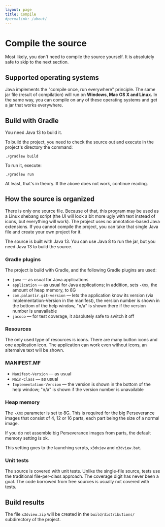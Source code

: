 ```yaml
---
layout: page
title: Compile
#permalink: /about/
---
```



# Compile the source

Most likely, you don't need to compile the source yourself.
It is absolutely safe to skip to the next section.

## Supported operating systems

Java implements the "compile once, run everywhere" principle.
The same jar file (result of compilation) will run on **Windows, Mac OS X and Linux.**
In the same way, you can compile on any of these operating systems and get a jar that works everywhere.

## Build with Gradle

You need Java 13 to build it.

To build the project, you need to check the source out and execute in the project's directory the command:
```
./gradlew build
```

To run it, execute:
```
./gradlew run
```

At least, that's in theory.
If the above does not work, continue reading.


## How the source is organized

There is only one source file. Because of that, this program may be used as a Linux shebang script
(the UI will look a bit more ugly with text instead of icons, but everything will work).
The project uses no annotation-based Java extensions.
If you cannot compile the project, you can take that single Java file and create your own project for it.

The source is built with Java 13. You can use Java 8 to run the jar, but you need Java 13 to build the source.


### Gradle plugins

The project is build with Gradle, and the following Gradle plugins are used:
* `java` — as usual for Java applications
* `application` — as usual for Java applications; in addition, sets `-Xmx`, the amount of heap memory, to 8G
* `com.palantir.git-version` — lets the application know its version (via Implementation-Version in the manifest),
   the version number is shown in the bottom of the help window, "n/a" is shown there if the version number is unavailable
* `jacoco` — for test coverage, it absolutely safe to switch it off

### Resources

The only used type of resources is icons. There are many button icons and one application icon.
The application can work even without icons, an alternaive text will be shown.

### MANIFEST.MF

* `Manifest-Version` — as usual
* `Main-Class` — as usual
* `Implementation-Version` — the version is shown in the bottom of the help window; "n/a" is shown if the version number is unavailable

### Heap memory

The `-Xmx` parameter is set to 8G. This is required for the big Perseverance images that consist of 4, 12 or 16 parts, each part being the size of a normal image.

If you do not assemble big Perseverance images from parts, the default memory setting is ok.

This setting goes to the launching scrpts, `x3dview` and `x3dview.bat`.

### Unit tests

The source is covered with unit tests. Unlike the single-file source, tests use the traditional file-per-class approach.
The coverage digit has never been a goal. The code borrowed from free sources is usually not covered with tests.

## Build results

The file `x3dview.zip` will be created in the `build/distributions/` subdirectory of the project.



